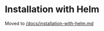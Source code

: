 # Installation with Helm

Moved to [/docs/installation-with-helm.md](/docs/installation-with-helm.md)
